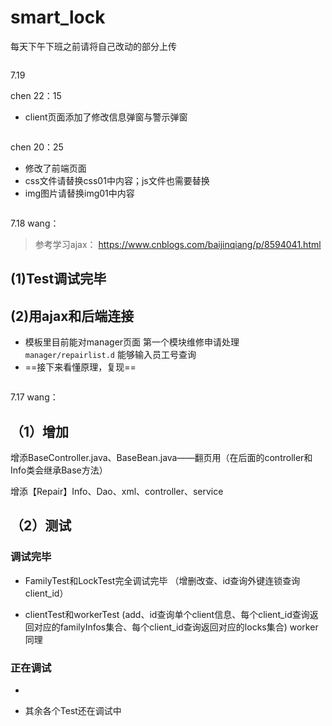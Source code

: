 # smart_lock

每天下午下班之前请将自己改动的部分上传

~~~~~~~~~~~~~~~~~~~~~~~~~~~~~~~~~~~~~~~~~~~~~~~~~~~~
~~~~~~~~~~~~~~~~~~~~~~~~~~~~~~~~~~~~~~~~~~~~~~~~~~~~

7.19

chen    22：15

* client页面添加了修改信息弹窗与警示弹窗

~~~~~~~~~~~~~~~~~~~~~~~~~~~~~~~~~~~~~~~~~~~~~~~~~~~~
~~~~~~~~~~~~~~~~~~~~~~~~~~~~~~~~~~~~~~~~~~~~~~~~~~~~
chen    20：25

* 修改了前端页面
* css文件请替换css01中内容；js文件也需要替换
* img图片请替换img01中内容

~~~~~~~~~~~~~~~~~~~~~~~~~~~~~~~~~~~~~~~~~~~~~~~~~~~~
~~~~~~~~~~~~~~~~~~~~~~~~~~~~~~~~~~~~~~~~~~~~~~~~~~~~

7.18
wang：

>参考学习ajax： https://www.cnblogs.com/baijinqiang/p/8594041.html

## (1)Test调试完毕
## (2)用ajax和后端连接
* 模板里目前能对manager页面
    第一个模块维修申请处理`manager/repairlist.d`
    能够输入员工号查询
* ==接下来看懂原理，复现==

~~~~~~~~~~~~~~~~~~~~~~~~~~~~~~~~~~~~~~~~~~~~~~~~~~~~
~~~~~~~~~~~~~~~~~~~~~~~~~~~~~~~~~~~~~~~~~~~~~~~~~~~~


7.17
wang：

## （1）增加

增添BaseController.java、BaseBean.java——翻页用（在后面的controller和Info类会继承Base方法）

增添【Repair】Info、Dao、xml、controller、service

## （2）测试
### 调试完毕
* FamilyTest和LockTest完全调试完毕
（增删改查、id查询外键连锁查询client_id）

* clientTest和workerTest
(add、id查询单个client信息、每个client_id查询返回对应的familyInfos集合、每个client_id查询返回对应的locks集合)
worker同理

### 正在调试
* 

* 其余各个Test还在调试中


